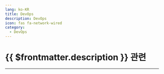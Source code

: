 ```yaml
---
lang: ko-KR
title: DevOps
description: DevOps
icon: fas fa-network-wired
category:
  - DevOps
---
```


# {{ $frontmatter.description }} 관련

---

<TagLinks />
